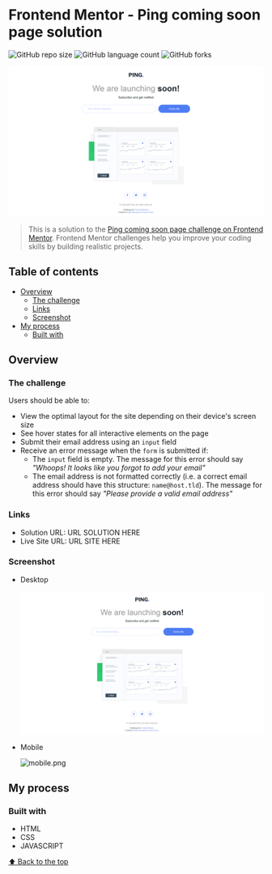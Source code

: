 # Frontend Mentor - Ping coming soon page solution

![GitHub repo size](https://img.shields.io/github/repo-size/RafaelHDSV/Ping-coming-soon-page?style=for-the-badge)
![GitHub language count](https://img.shields.io/github/languages/count/RafaelHDSV/Ping-coming-soon-page?style=for-the-badge)
![GitHub forks](https://img.shields.io/github/forks/RafaelHDSV/Ping-coming-soon-page?style=for-the-badge)

<img src="images/desktop.png" alt="desktop.png">

> This is a solution to the [Ping coming soon page challenge on Frontend Mentor](https://www.frontendmentor.io/challenges/ping-single-column-coming-soon-page-5cadd051fec04111f7b848da). Frontend Mentor challenges help you improve your coding skills by building realistic projects.

## Table of contents

- [Overview](#overview)
  - [The challenge](#the-challenge)
  - [Links](#links)
  - [Screenshot](#screenshot)
- [My process](#my-process)
  - [Built with](#built-with)

## Overview

### The challenge

Users should be able to:

- View the optimal layout for the site depending on their device's screen size
- See hover states for all interactive elements on the page
- Submit their email address using an `input` field
- Receive an error message when the `form` is submitted if:
	- The `input` field is empty. The message for this error should say *"Whoops! It looks like you forgot to add your email"*
	- The email address is not formatted correctly (i.e. a correct email address should have this structure: `name@host.tld`). The message for this error should say *"Please provide a valid email address"*

### Links

- Solution URL: URL SOLUTION HERE
- Live Site URL: URL SITE HERE

### Screenshot

  - Desktop
  
    ![](images/desktop.png)
    
  - Mobile
    
    <img src="mobile.png" alt="mobile.png" width="300px" height="700px">

## My process

### Built with

- HTML
- CSS
- JAVASCRIPT

[⬆ Back to the top](#frontend-mentor---ping-coming-soon-page-solution)<br>
